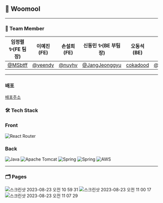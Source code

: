 ## 🐸 Woomool

<hr>

### 🐼 Team Member

| 임정렬 ✨(FE 팀장)                   | 이예진 (FE)                           | 손설희 (FE)                        | 신동민 ✨(BE 부팀장)                             | 오동석 (BE)                             | 설주연 (BE)                                  |
| ------------------------------------ | ------------------------------------- | ---------------------------------- | ------------------------------------------------ | --------------------------------------- | -------------------------------------------- |
| [@MSbtff](https://github.com/MSbtff) | [@yeendy](https://github.com/yeeendy) | [@nuyhv](https://github.com/nuyhv) | [@JangJeonggyu](https://github.com/JangJeonggyu) | [cokadood](https://github.com/cokadood) | [@moon710274](https://github.com/moon710274) |

<hr>

### 배포

[배포주소](http://dev-squad.s3-website.ap-northeast-2.amazonaws.com/)

### 🛠️ Tech Stack

### Front

![React Router](https://img.shields.io/badge/React_Router-CA4245?style=for-the-badge&logo=react-router&logoColor=white)

### Back

![Java](https://img.shields.io/badge/java-%23ED8B00.svg?style=for-the-badge&logo=openjdk&logoColor=white) ![Apache Tomcat](https://img.shields.io/badge/apache%20tomcat-%23F8DC75.svg?style=for-the-badge&logo=apache-tomcat&logoColor=black) ![Spring](https://img.shields.io/badge/spring-%236DB33F.svg?style=for-the-badge&logo=spring&logoColor=white) ![Spring](https://img.shields.io/badge/springboot-%236DB33F.svg?style=for-the-badge&logo=spring&logoColor=white) ![AWS](https://img.shields.io/badge/AWS-%23FF9900.svg?style=for-the-badge&logo=amazon-aws&logoColor=white)

<hr>

### 🗂️ Pages

![스크린샷 2023-08-23 오전 10 59 31](https://user-images.githubusercontent.com/86533373/262527916-f1f5666d-4b67-44f4-8cb3-ad5889d5c1e3.png)
![스크린샷 2023-08-23 오전 11 00 17](https://user-images.githubusercontent.com/86533373/262527926-5368ef58-ac3f-4104-95aa-defffb992b61.png)
![스크린샷 2023-08-23 오전 11 07 29](https://user-images.githubusercontent.com/86533373/262527934-37216224-5fa9-4071-b901-97dfda1439ae.png)
